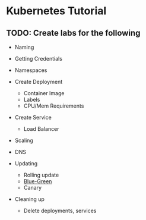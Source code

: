 # Kubernetes Tutorial

## TODO: Create labs for the following

* Naming

* Getting Credentials

* Namespaces

* Create Deployment
  * Container Image
  * Labels
  * CPU/Mem Requirements

* Create Service
  * Load Balancer

* Scaling

* DNS

* Updating
  * Rolling update
  * [Blue-Green](examples/blue-green/README.md)
  * Canary

* Cleaning up
  * Delete deployments, services
